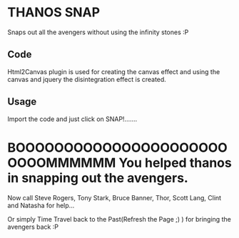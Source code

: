 # THANOS SNAP

Snaps out all the avengers without using the infinity stones :P

## Code

Html2Canvas plugin is used for creating the canvas effect and using the canvas and jquery the disintegration effect is created.

## Usage

Import the code and just click on SNAP!.......


# BOOOOOOOOOOOOOOOOOOOOOOOOOOMMMMMM You helped thanos in snapping out the avengers.

Now call Steve Rogers, Tony Stark, Bruce Banner, Thor, Scott Lang, Clint and Natasha for help...

Or simply Time Travel back to the Past(Refresh the Page ;) ) for bringing the avengers back :P
